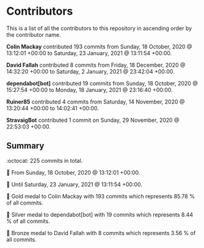 # Contributors

This is a list of all the contributors to this repository in ascending order by the contributor name.

**Colin Mackay** contributed 193 commits from Sunday, 18 October, 2020 @ 13:12:01 +00:00 to Saturday, 23 January, 2021 @ 13:11:54 +00:00.

**David Fallah** contributed 8 commits from Friday, 18 December, 2020 @ 14:32:20 +00:00 to Saturday, 2 January, 2021 @ 23:42:04 +00:00.

**dependabot[bot]** contributed 19 commits from Sunday, 18 October, 2020 @ 15:27:54 +00:00 to Monday, 18 January, 2021 @ 23:16:40 +00:00.

**Ruiner85** contributed 4 commits from Saturday, 14 November, 2020 @ 13:20:44 +00:00 to 14:02:41 +00:00.

**StravaigBot** contributed 1 commit on Sunday, 29 November, 2020 @ 22:53:03 +00:00.

## Summary

:octocat: 225 commits in total.

:date: From Sunday, 18 October, 2020 @ 13:12:01 +00:00.

:date: Until Saturday, 23 January, 2021 @ 13:11:54 +00:00.

:1st_place_medal: Gold medal to Colin Mackay with 193 commits which represents 85.78 % of all commits.

:2nd_place_medal: Silver medal to dependabot[bot] with 19 commits which represents 8.44 % of all commits.

:3rd_place_medal: Bronze medal to David Fallah with 8 commits which represents 3.56 % of all commits.

